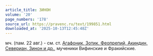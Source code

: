 ```yaml
---
article_title: ЗИНОН
volume: '20'
page_numbers: '178'
source_url: https://pravenc.ru/text/199851.html
downloaded_at: '2025-10-13T12:45:48Z'
---
```


мч. (пам. 22 авг.) - см. ст. [Агафоник, Зотик, Феопрепий, Акиндин, Севериан, Зинон и др.](<https://pravenc.ru/text/Агафоник  Зотик  Феопрепий  Акиндин  Севериан  Зинон и др .html>), мученики Вифинские и Фракийские.
